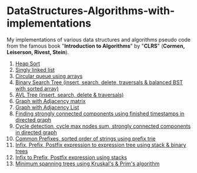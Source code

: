 # DataStructures-Algorithms-with-implementations
My implementations of various data structures and algorithms pseudo code from the famous book "**Introduction to Algorithms**" by "**CLRS**" (**Cormen, Leiserson, Rivest, Stein**).
1. <a href="https://ideone.com/bDpFMw">Heap Sort</a>
2. <a href="https://workat.tech/codes/u3kga6k1">Singly linked list</a>
3. <a href="https://ideone.com/r6iZfI">Circular queue using arrays</a>
4. <a href="https://ideone.com/AxYbv4">Binary Search Tree (insert, search, delete, traversals & balanced BST with sorted array)</a>
5. <a href="https://ideone.com/gnRXTc">AVL Tree (insert, search, delete & traversals)</a>
6. <a href="https://ideone.com/1paItO">Graph with Adjacency matrix</a>
7. <a href="https://ideone.com/CcvSqG">Graph with Adjacency List</a>
8. <a href="https://ideone.com/bivKi0">Finding strongly connected components using finished timestamps in directed graph</a>
9. <a href="https://ideone.com/LHHzzY">Cycle detection, cycle max nodes sum, strongly connected components in directed graph</a>
10. <a href="https://ideone.com/e8ZWBO">Common Prefixes, sorted order of strings using prefix trie</a>
11. <a href="https://ideone.com/45LIh1">Infix, Prefix, Postfix expression to expression tree using stack & binary trees</a>
12. <a href="https://ideone.com/mtwH5r">Infix to Prefix, Postfix expression using stacks</a>
13. <a href="https://ideone.com/UdCkpn">Minimum spanning trees using Kruskal's & Prim's algorithm</a>
